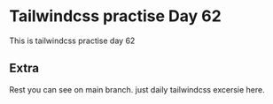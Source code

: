 # Tailwindcss practise Day 62

This is tailwindcss practise day 62

## Extra

Rest you can see on main branch. just daily tailwindcss excersie here.
